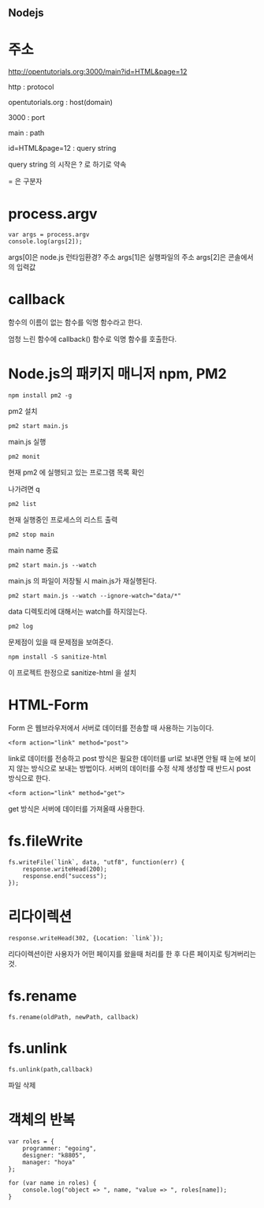 ## Nodejs

# 주소

http://opentutorials.org:3000/main?id=HTML&page=12

http : protocol

opentutorials.org : host(domain)

3000 : port

main : path

id=HTML&page=12 : query string

query string 의 시작은 ? 로 하기로 약속

= 은 구분자

# process.argv

    var args = process.argv
    console.log(args[2]);

args[0]은 node.js 런타임환경? 주소
args[1]은 실행파일의 주소
args[2]은 콘솔에서의 입력값

# callback

함수의 이름이 없는 함수를 익명 함수라고 한다.

엄청 느린 함수에 callback() 함수로 익명 함수를 호출한다.

# Node.js의 패키지 매니저 npm, PM2

    npm install pm2 -g

pm2 설치

    pm2 start main.js

main.js 실행

    pm2 monit

현재 pm2 에 실행되고 있는 프로그램 목록 확인

나가려면 q

    pm2 list

현재 실행중인 프로세스의 리스트 출력

    pm2 stop main

main name 종료

    pm2 start main.js --watch

main.js 의 파일이 저장될 시 main.js가 재실행된다.

    pm2 start main.js --watch --ignore-watch="data/*"

data 디렉토리에 대해서는 watch를 하지않는다.

    pm2 log

문제점이 있을 때 문제점을 보여준다.

    npm install -S sanitize-html

이 프로젝트 한정으로 sanitize-html 을 설치

# HTML-Form

Form 은 웹브라우저에서 서버로 데이터를 전송할 때 사용하는 기능이다.

    <form action="link" method="post">

link로 데이터를 전송하고 post 방식은 필요한 데이터를 url로 보내면 안될 때 눈에 보이지 않는 방식으로 보내는 방법이다. 서버의 데이터를 수정 삭제 생성할 때 반드시 post 방식으로 한다.

    <form action="link" method="get">

get 방식은 서버에 데이터를 가져올때 사용한다.

# fs.fileWrite

    fs.writeFile(`link`, data, "utf8", function(err) {
        response.writeHead(200);
        response.end("success");
    });

# 리다이렉션

    response.writeHead(302, {Location: `link`});

리다이렉션이란 사용자가 어떤 페이지를 왔을때 처리를 한 후 다른 페이지로 팅겨버리는 것.

# fs.rename

    fs.rename(oldPath, newPath, callback)

# fs.unlink

    fs.unlink(path,callback)

파일 삭제

# 객체의 반복

    var roles = {
        programmer: "egoing",
        designer: "k8805",
        manager: "hoya"
    };

    for (var name in roles) {
        console.log("object => ", name, "value => ", roles[name]);
    }
